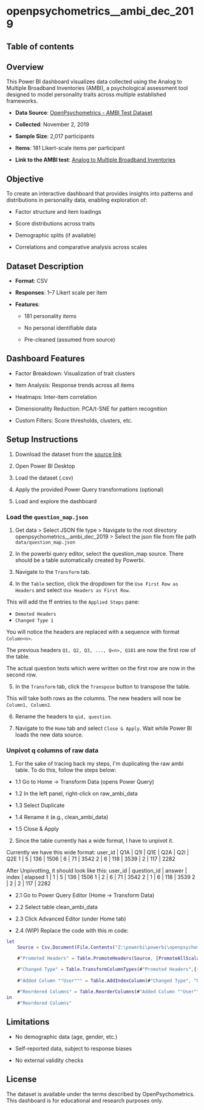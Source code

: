 # openpsychometrics__ambi_dec_2019

## Table of contents

## Overview

This Power BI dashboard visualizes data collected using the Analog to Multiple Broadband Inventories (AMBI), a psychological assessment tool designed to model personality traits across multiple established frameworks.

- **Data Source**: [OpenPsychometrics - AMBI Test Dataset](https://openpsychometrics.org/_rawdata/AMBI_data_Dec2019.zip)

- **Collected**: November 2, 2019

- **Sample Size**: 2,017 participants

- **Items**: 181 Likert-scale items per participant

- **Link to the AMBI test**: [Analog to Multiple Broadband Inventories](https://openpsychometrics.org/tests/AMBI/)

## Objective

To create an interactive dashboard that provides insights into patterns and distributions in personality data, enabling exploration of:

- Factor structure and item loadings

- Score distributions across traits

- Demographic splits (if available)

- Correlations and comparative analysis across scales

## Dataset Description

- **Format**: CSV

- **Responses**: 1–7 Likert scale per item

- **Features**:

  - 181 personality items

  - No personal identifiable data

  - Pre-cleaned (assumed from source)

## Dashboard Features

- Factor Breakdown: Visualization of trait clusters

- Item Analysis: Response trends across all items

- Heatmaps: Inter-item correlation

- Dimensionality Reduction: PCA/t-SNE for pattern recognition

- Custom Filters: Score thresholds, clusters, etc.

## Setup Instructions

1. Download the dataset from the [source link](https://openpsychometrics.org/_rawdata/AMBI_data_Dec2019.zip)

2. Open Power BI Desktop

3. Load the dataset (.csv)

4. Apply the provided Power Query transformations (optional)

5. Load and explore the dashboard

### Load the `question_map.json`

1. Get data > Select JSON file type > Navigate to the root directory openpsychometrics__ambi_dec_2019 > Select the json file from file path `data/question_map.json`

2. In the powerbi query editor, select the question_map source. There should be a table automatically created by Powerbi.

3. Navigate to the `Transform` tab.

4. In the `Table` section, click the dropdown for the `Use First Row as Headers` and select `Use Headers as First Row`.

This will add the ff entries to the `Applied Steps` pane:

- `Demoted Headers`
- `Changed Type 1`

You will notice the headers are replaced with a sequence with format `Column<n>`.

The previous headers `Q1, Q2, Q3, ..., Q<n>, Q181` are now the first row of the table.

The actual question texts which were written on the first row are now in the second row.

5. In the `Transform` tab, click the `Transpose` button to transpose the table.

This will take both rows as the columns. The new headers will now be `Column1, Column2`.

6. Rename the headers to `qid, question`.

7. Navigate to the `Home` tab and select `Close & Apply`. Wait while Power BI loads the new data source.

### Unpivot q columns of raw data

1. For the sake of tracing back my steps, I'm duplicating the raw ambi table. To do this, follow the steps below:

- 1.1 Go to Home → Transform Data (opens Power Query)

- 1.2 In the left panel, right-click on raw_ambi_data

- 1.3 Select Duplicate

- 1.4 Rename it (e.g., clean_ambi_data)

- 1.5 Close & Apply

2. Since the table currently has a wide format, I have to unpivot it.

Currently we have this wide format:
user_id | Q1A | Q1I | Q1E  | Q2A | Q2I | Q2E
1       | 5   | 136 | 1506 | 6   | 71  | 3542
2       | 6   | 118 | 3539 | 2   | 117 | 2282

After Unpivotting, it should look like this:
user_id | question_id | answer | index | elapsed
1       | 1	      | 5      | 136   | 1506
1       | 2	      | 6      | 71    | 3542
2       | 1	      | 6      | 118   | 3539
2       | 2	      | 2      | 117   | 2282

- 2.1 Go to Power Query Editor (Home → Transform Data)

- 2.2 Select table clean_ambi_data

- 2.3 Click Advanced Editor (under Home tab)

- 2.4 (WIP) Replace the code with this m code:

```m
let
    Source = Csv.Document(File.Contents("Z:\powerbi\powerbi\openpsychometrics__ambi_dec_2019\data\data.csv"),[Delimiter="	", Columns=543, Encoding=1252, QuoteStyle=QuoteStyle.None]),

    #"Promoted Headers" = Table.PromoteHeaders(Source, [PromoteAllScalars=true]),

    #"Changed Type" = Table.TransformColumnTypes(#"Promoted Headers",{{"Q1A", Int64.Type}, {"Q1I", Int64.Type}, {"Q1E", Int64.Type}, {"Q2A", Int64.Type}, {"Q2I", Int64.Type}, {"Q2E", Int64.Type}, {"Q3A", Int64.Type}, {"Q3I", Int64.Type}, {"Q3E", Int64.Type}, {"Q4A", Int64.Type}, {"Q4I", Int64.Type}, {"Q4E", Int64.Type}, {"Q5A", Int64.Type}, {"Q5I", Int64.Type}, {"Q5E", Int64.Type}, {"Q6A", Int64.Type}, {"Q6I", Int64.Type}, {"Q6E", Int64.Type}, {"Q7A", Int64.Type}, {"Q7I", Int64.Type}, {"Q7E", Int64.Type}, {"Q8A", Int64.Type}, {"Q8I", Int64.Type}, {"Q8E", Int64.Type}, {"Q9A", Int64.Type}, {"Q9I", Int64.Type}, {"Q9E", Int64.Type}, {"Q10A", Int64.Type}, {"Q10I", Int64.Type}, {"Q10E", Int64.Type}, {"Q11A", Int64.Type}, {"Q11I", Int64.Type}, {"Q11E", Int64.Type}, {"Q12A", Int64.Type}, {"Q12I", Int64.Type}, {"Q12E", Int64.Type}, {"Q13A", Int64.Type}, {"Q13I", Int64.Type}, {"Q13E", Int64.Type}, {"Q14A", Int64.Type}, {"Q14I", Int64.Type}, {"Q14E", Int64.Type}, {"Q15A", Int64.Type}, {"Q15I", Int64.Type}, {"Q15E", Int64.Type}, {"Q16A", Int64.Type}, {"Q16I", Int64.Type}, {"Q16E", Int64.Type}, {"Q17A", Int64.Type}, {"Q17I", Int64.Type}, {"Q17E", Int64.Type}, {"Q18A", Int64.Type}, {"Q18I", Int64.Type}, {"Q18E", Int64.Type}, {"Q19A", Int64.Type}, {"Q19I", Int64.Type}, {"Q19E", Int64.Type}, {"Q20A", Int64.Type}, {"Q20I", Int64.Type}, {"Q20E", Int64.Type}, {"Q21A", Int64.Type}, {"Q21I", Int64.Type}, {"Q21E", Int64.Type}, {"Q22A", Int64.Type}, {"Q22I", Int64.Type}, {"Q22E", Int64.Type}, {"Q23A", Int64.Type}, {"Q23I", Int64.Type}, {"Q23E", Int64.Type}, {"Q24A", Int64.Type}, {"Q24I", Int64.Type}, {"Q24E", Int64.Type}, {"Q25A", Int64.Type}, {"Q25I", Int64.Type}, {"Q25E", Int64.Type}, {"Q26A", Int64.Type}, {"Q26I", Int64.Type}, {"Q26E", Int64.Type}, {"Q27A", Int64.Type}, {"Q27I", Int64.Type}, {"Q27E", Int64.Type}, {"Q28A", Int64.Type}, {"Q28I", Int64.Type}, {"Q28E", Int64.Type}, {"Q29A", Int64.Type}, {"Q29I", Int64.Type}, {"Q29E", Int64.Type}, {"Q30A", Int64.Type}, {"Q30I", Int64.Type}, {"Q30E", Int64.Type}, {"Q31A", Int64.Type}, {"Q31I", Int64.Type}, {"Q31E", Int64.Type}, {"Q32A", Int64.Type}, {"Q32I", Int64.Type}, {"Q32E", Int64.Type}, {"Q33A", Int64.Type}, {"Q33I", Int64.Type}, {"Q33E", Int64.Type}, {"Q34A", Int64.Type}, {"Q34I", Int64.Type}, {"Q34E", Int64.Type}, {"Q35A", Int64.Type}, {"Q35I", Int64.Type}, {"Q35E", Int64.Type}, {"Q36A", Int64.Type}, {"Q36I", Int64.Type}, {"Q36E", Int64.Type}, {"Q37A", Int64.Type}, {"Q37I", Int64.Type}, {"Q37E", Int64.Type}, {"Q38A", Int64.Type}, {"Q38I", Int64.Type}, {"Q38E", Int64.Type}, {"Q39A", Int64.Type}, {"Q39I", Int64.Type}, {"Q39E", Int64.Type}, {"Q40A", Int64.Type}, {"Q40I", Int64.Type}, {"Q40E", Int64.Type}, {"Q41A", Int64.Type}, {"Q41I", Int64.Type}, {"Q41E", Int64.Type}, {"Q42A", Int64.Type}, {"Q42I", Int64.Type}, {"Q42E", Int64.Type}, {"Q43A", Int64.Type}, {"Q43I", Int64.Type}, {"Q43E", Int64.Type}, {"Q44A", Int64.Type}, {"Q44I", Int64.Type}, {"Q44E", Int64.Type}, {"Q45A", Int64.Type}, {"Q45I", Int64.Type}, {"Q45E", Int64.Type}, {"Q46A", Int64.Type}, {"Q46I", Int64.Type}, {"Q46E", Int64.Type}, {"Q47A", Int64.Type}, {"Q47I", Int64.Type}, {"Q47E", Int64.Type}, {"Q48A", Int64.Type}, {"Q48I", Int64.Type}, {"Q48E", Int64.Type}, {"Q49A", Int64.Type}, {"Q49I", Int64.Type}, {"Q49E", Int64.Type}, {"Q50A", Int64.Type}, {"Q50I", Int64.Type}, {"Q50E", Int64.Type}, {"Q51A", Int64.Type}, {"Q51I", Int64.Type}, {"Q51E", Int64.Type}, {"Q52A", Int64.Type}, {"Q52I", Int64.Type}, {"Q52E", Int64.Type}, {"Q53A", Int64.Type}, {"Q53I", Int64.Type}, {"Q53E", Int64.Type}, {"Q54A", Int64.Type}, {"Q54I", Int64.Type}, {"Q54E", Int64.Type}, {"Q55A", Int64.Type}, {"Q55I", Int64.Type}, {"Q55E", Int64.Type}, {"Q56A", Int64.Type}, {"Q56I", Int64.Type}, {"Q56E", Int64.Type}, {"Q57A", Int64.Type}, {"Q57I", Int64.Type}, {"Q57E", Int64.Type}, {"Q58A", Int64.Type}, {"Q58I", Int64.Type}, {"Q58E", Int64.Type}, {"Q59A", Int64.Type}, {"Q59I", Int64.Type}, {"Q59E", Int64.Type}, {"Q60A", Int64.Type}, {"Q60I", Int64.Type}, {"Q60E", Int64.Type}, {"Q61A", Int64.Type}, {"Q61I", Int64.Type}, {"Q61E", Int64.Type}, {"Q62A", Int64.Type}, {"Q62I", Int64.Type}, {"Q62E", Int64.Type}, {"Q63A", Int64.Type}, {"Q63I", Int64.Type}, {"Q63E", Int64.Type}, {"Q64A", Int64.Type}, {"Q64I", Int64.Type}, {"Q64E", Int64.Type}, {"Q65A", Int64.Type}, {"Q65I", Int64.Type}, {"Q65E", Int64.Type}, {"Q66A", Int64.Type}, {"Q66I", Int64.Type}, {"Q66E", Int64.Type}, {"Q67A", Int64.Type}, {"Q67I", Int64.Type}, {"Q67E", Int64.Type}, {"Q68A", Int64.Type}, {"Q68I", Int64.Type}, {"Q68E", Int64.Type}, {"Q69A", Int64.Type}, {"Q69I", Int64.Type}, {"Q69E", Int64.Type}, {"Q70A", Int64.Type}, {"Q70I", Int64.Type}, {"Q70E", Int64.Type}, {"Q71A", Int64.Type}, {"Q71I", Int64.Type}, {"Q71E", Int64.Type}, {"Q72A", Int64.Type}, {"Q72I", Int64.Type}, {"Q72E", Int64.Type}, {"Q73A", Int64.Type}, {"Q73I", Int64.Type}, {"Q73E", Int64.Type}, {"Q74A", Int64.Type}, {"Q74I", Int64.Type}, {"Q74E", Int64.Type}, {"Q75A", Int64.Type}, {"Q75I", Int64.Type}, {"Q75E", Int64.Type}, {"Q76A", Int64.Type}, {"Q76I", Int64.Type}, {"Q76E", Int64.Type}, {"Q77A", Int64.Type}, {"Q77I", Int64.Type}, {"Q77E", Int64.Type}, {"Q78A", Int64.Type}, {"Q78I", Int64.Type}, {"Q78E", Int64.Type}, {"Q79A", Int64.Type}, {"Q79I", Int64.Type}, {"Q79E", Int64.Type}, {"Q80A", Int64.Type}, {"Q80I", Int64.Type}, {"Q80E", Int64.Type}, {"Q81A", Int64.Type}, {"Q81I", Int64.Type}, {"Q81E", Int64.Type}, {"Q82A", Int64.Type}, {"Q82I", Int64.Type}, {"Q82E", Int64.Type}, {"Q83A", Int64.Type}, {"Q83I", Int64.Type}, {"Q83E", Int64.Type}, {"Q84A", Int64.Type}, {"Q84I", Int64.Type}, {"Q84E", Int64.Type}, {"Q85A", Int64.Type}, {"Q85I", Int64.Type}, {"Q85E", Int64.Type}, {"Q86A", Int64.Type}, {"Q86I", Int64.Type}, {"Q86E", Int64.Type}, {"Q87A", Int64.Type}, {"Q87I", Int64.Type}, {"Q87E", Int64.Type}, {"Q88A", Int64.Type}, {"Q88I", Int64.Type}, {"Q88E", Int64.Type}, {"Q89A", Int64.Type}, {"Q89I", Int64.Type}, {"Q89E", Int64.Type}, {"Q90A", Int64.Type}, {"Q90I", Int64.Type}, {"Q90E", Int64.Type}, {"Q91A", Int64.Type}, {"Q91I", Int64.Type}, {"Q91E", Int64.Type}, {"Q92A", Int64.Type}, {"Q92I", Int64.Type}, {"Q92E", Int64.Type}, {"Q93A", Int64.Type}, {"Q93I", Int64.Type}, {"Q93E", Int64.Type}, {"Q94A", Int64.Type}, {"Q94I", Int64.Type}, {"Q94E", Int64.Type}, {"Q95A", Int64.Type}, {"Q95I", Int64.Type}, {"Q95E", Int64.Type}, {"Q96A", Int64.Type}, {"Q96I", Int64.Type}, {"Q96E", Int64.Type}, {"Q97A", Int64.Type}, {"Q97I", Int64.Type}, {"Q97E", Int64.Type}, {"Q98A", Int64.Type}, {"Q98I", Int64.Type}, {"Q98E", Int64.Type}, {"Q99A", Int64.Type}, {"Q99I", Int64.Type}, {"Q99E", Int64.Type}, {"Q100A", Int64.Type}, {"Q100I", Int64.Type}, {"Q100E", Int64.Type}, {"Q101A", Int64.Type}, {"Q101I", Int64.Type}, {"Q101E", Int64.Type}, {"Q102A", Int64.Type}, {"Q102I", Int64.Type}, {"Q102E", Int64.Type}, {"Q103A", Int64.Type}, {"Q103I", Int64.Type}, {"Q103E", Int64.Type}, {"Q104A", Int64.Type}, {"Q104I", Int64.Type}, {"Q104E", Int64.Type}, {"Q105A", Int64.Type}, {"Q105I", Int64.Type}, {"Q105E", Int64.Type}, {"Q106A", Int64.Type}, {"Q106I", Int64.Type}, {"Q106E", Int64.Type}, {"Q107A", Int64.Type}, {"Q107I", Int64.Type}, {"Q107E", Int64.Type}, {"Q108A", Int64.Type}, {"Q108I", Int64.Type}, {"Q108E", Int64.Type}, {"Q109A", Int64.Type}, {"Q109I", Int64.Type}, {"Q109E", Int64.Type}, {"Q110A", Int64.Type}, {"Q110I", Int64.Type}, {"Q110E", Int64.Type}, {"Q111A", Int64.Type}, {"Q111I", Int64.Type}, {"Q111E", Int64.Type}, {"Q112A", Int64.Type}, {"Q112I", Int64.Type}, {"Q112E", Int64.Type}, {"Q113A", Int64.Type}, {"Q113I", Int64.Type}, {"Q113E", Int64.Type}, {"Q114A", Int64.Type}, {"Q114I", Int64.Type}, {"Q114E", Int64.Type}, {"Q115A", Int64.Type}, {"Q115I", Int64.Type}, {"Q115E", Int64.Type}, {"Q116A", Int64.Type}, {"Q116I", Int64.Type}, {"Q116E", Int64.Type}, {"Q117A", Int64.Type}, {"Q117I", Int64.Type}, {"Q117E", Int64.Type}, {"Q118A", Int64.Type}, {"Q118I", Int64.Type}, {"Q118E", Int64.Type}, {"Q119A", Int64.Type}, {"Q119I", Int64.Type}, {"Q119E", Int64.Type}, {"Q120A", Int64.Type}, {"Q120I", Int64.Type}, {"Q120E", Int64.Type}, {"Q121A", Int64.Type}, {"Q121I", Int64.Type}, {"Q121E", Int64.Type}, {"Q122A", Int64.Type}, {"Q122I", Int64.Type}, {"Q122E", Int64.Type}, {"Q123A", Int64.Type}, {"Q123I", Int64.Type}, {"Q123E", Int64.Type}, {"Q124A", Int64.Type}, {"Q124I", Int64.Type}, {"Q124E", Int64.Type}, {"Q125A", Int64.Type}, {"Q125I", Int64.Type}, {"Q125E", Int64.Type}, {"Q126A", Int64.Type}, {"Q126I", Int64.Type}, {"Q126E", Int64.Type}, {"Q127A", Int64.Type}, {"Q127I", Int64.Type}, {"Q127E", Int64.Type}, {"Q128A", Int64.Type}, {"Q128I", Int64.Type}, {"Q128E", Int64.Type}, {"Q129A", Int64.Type}, {"Q129I", Int64.Type}, {"Q129E", Int64.Type}, {"Q130A", Int64.Type}, {"Q130I", Int64.Type}, {"Q130E", Int64.Type}, {"Q131A", Int64.Type}, {"Q131I", Int64.Type}, {"Q131E", Int64.Type}, {"Q132A", Int64.Type}, {"Q132I", Int64.Type}, {"Q132E", Int64.Type}, {"Q133A", Int64.Type}, {"Q133I", Int64.Type}, {"Q133E", Int64.Type}, {"Q134A", Int64.Type}, {"Q134I", Int64.Type}, {"Q134E", Int64.Type}, {"Q135A", Int64.Type}, {"Q135I", Int64.Type}, {"Q135E", Int64.Type}, {"Q136A", Int64.Type}, {"Q136I", Int64.Type}, {"Q136E", Int64.Type}, {"Q137A", Int64.Type}, {"Q137I", Int64.Type}, {"Q137E", Int64.Type}, {"Q138A", Int64.Type}, {"Q138I", Int64.Type}, {"Q138E", Int64.Type}, {"Q139A", Int64.Type}, {"Q139I", Int64.Type}, {"Q139E", Int64.Type}, {"Q140A", Int64.Type}, {"Q140I", Int64.Type}, {"Q140E", Int64.Type}, {"Q141A", Int64.Type}, {"Q141I", Int64.Type}, {"Q141E", Int64.Type}, {"Q142A", Int64.Type}, {"Q142I", Int64.Type}, {"Q142E", Int64.Type}, {"Q143A", Int64.Type}, {"Q143I", Int64.Type}, {"Q143E", Int64.Type}, {"Q144A", Int64.Type}, {"Q144I", Int64.Type}, {"Q144E", Int64.Type}, {"Q145A", Int64.Type}, {"Q145I", Int64.Type}, {"Q145E", Int64.Type}, {"Q146A", Int64.Type}, {"Q146I", Int64.Type}, {"Q146E", Int64.Type}, {"Q147A", Int64.Type}, {"Q147I", Int64.Type}, {"Q147E", Int64.Type}, {"Q148A", Int64.Type}, {"Q148I", Int64.Type}, {"Q148E", Int64.Type}, {"Q149A", Int64.Type}, {"Q149I", Int64.Type}, {"Q149E", Int64.Type}, {"Q150A", Int64.Type}, {"Q150I", Int64.Type}, {"Q150E", Int64.Type}, {"Q151A", Int64.Type}, {"Q151I", Int64.Type}, {"Q151E", Int64.Type}, {"Q152A", Int64.Type}, {"Q152I", Int64.Type}, {"Q152E", Int64.Type}, {"Q153A", Int64.Type}, {"Q153I", Int64.Type}, {"Q153E", Int64.Type}, {"Q154A", Int64.Type}, {"Q154I", Int64.Type}, {"Q154E", Int64.Type}, {"Q155A", Int64.Type}, {"Q155I", Int64.Type}, {"Q155E", Int64.Type}, {"Q156A", Int64.Type}, {"Q156I", Int64.Type}, {"Q156E", Int64.Type}, {"Q157A", Int64.Type}, {"Q157I", Int64.Type}, {"Q157E", Int64.Type}, {"Q158A", Int64.Type}, {"Q158I", Int64.Type}, {"Q158E", Int64.Type}, {"Q159A", Int64.Type}, {"Q159I", Int64.Type}, {"Q159E", Int64.Type}, {"Q160A", Int64.Type}, {"Q160I", Int64.Type}, {"Q160E", Int64.Type}, {"Q161A", Int64.Type}, {"Q161I", Int64.Type}, {"Q161E", Int64.Type}, {"Q162A", Int64.Type}, {"Q162I", Int64.Type}, {"Q162E", Int64.Type}, {"Q163A", Int64.Type}, {"Q163I", Int64.Type}, {"Q163E", Int64.Type}, {"Q164A", Int64.Type}, {"Q164I", Int64.Type}, {"Q164E", Int64.Type}, {"Q165A", Int64.Type}, {"Q165I", Int64.Type}, {"Q165E", Int64.Type}, {"Q166A", Int64.Type}, {"Q166I", Int64.Type}, {"Q166E", Int64.Type}, {"Q167A", Int64.Type}, {"Q167I", Int64.Type}, {"Q167E", Int64.Type}, {"Q168A", Int64.Type}, {"Q168I", Int64.Type}, {"Q168E", Int64.Type}, {"Q169A", Int64.Type}, {"Q169I", Int64.Type}, {"Q169E", Int64.Type}, {"Q170A", Int64.Type}, {"Q170I", Int64.Type}, {"Q170E", Int64.Type}, {"Q171A", Int64.Type}, {"Q171I", Int64.Type}, {"Q171E", Int64.Type}, {"Q172A", Int64.Type}, {"Q172I", Int64.Type}, {"Q172E", Int64.Type}, {"Q173A", Int64.Type}, {"Q173I", Int64.Type}, {"Q173E", Int64.Type}, {"Q174A", Int64.Type}, {"Q174I", Int64.Type}, {"Q174E", Int64.Type}, {"Q175A", Int64.Type}, {"Q175I", Int64.Type}, {"Q175E", Int64.Type}, {"Q176A", Int64.Type}, {"Q176I", Int64.Type}, {"Q176E", Int64.Type}, {"Q177A", Int64.Type}, {"Q177I", Int64.Type}, {"Q177E", Int64.Type}, {"Q178A", Int64.Type}, {"Q178I", Int64.Type}, {"Q178E", Int64.Type}, {"Q179A", Int64.Type}, {"Q179I", Int64.Type}, {"Q179E", Int64.Type}, {"Q180A", Int64.Type}, {"Q180I", Int64.Type}, {"Q180E", Int64.Type}, {"Q181A", Int64.Type}, {"Q181I", Int64.Type}, {"Q181E", Int64.Type}}),
    
    #"Added Column ""User""" = Table.AddIndexColumn(#"Changed Type", "User", 1, 1, Int64.Type),
    
    #"Reordered Columns" = Table.ReorderColumns(#"Added Column ""User""",{"User", "Q1A", "Q1I", "Q1E", "Q2A", "Q2I", "Q2E", "Q3A", "Q3I", "Q3E", "Q4A", "Q4I", "Q4E", "Q5A", "Q5I", "Q5E", "Q6A", "Q6I", "Q6E", "Q7A", "Q7I", "Q7E", "Q8A", "Q8I", "Q8E", "Q9A", "Q9I", "Q9E", "Q10A", "Q10I", "Q10E", "Q11A", "Q11I", "Q11E", "Q12A", "Q12I", "Q12E", "Q13A", "Q13I", "Q13E", "Q14A", "Q14I", "Q14E", "Q15A", "Q15I", "Q15E", "Q16A", "Q16I", "Q16E", "Q17A", "Q17I", "Q17E", "Q18A", "Q18I", "Q18E", "Q19A", "Q19I", "Q19E", "Q20A", "Q20I", "Q20E", "Q21A", "Q21I", "Q21E", "Q22A", "Q22I", "Q22E", "Q23A", "Q23I", "Q23E", "Q24A", "Q24I", "Q24E", "Q25A", "Q25I", "Q25E", "Q26A", "Q26I", "Q26E", "Q27A", "Q27I", "Q27E", "Q28A", "Q28I", "Q28E", "Q29A", "Q29I", "Q29E", "Q30A", "Q30I", "Q30E", "Q31A", "Q31I", "Q31E", "Q32A", "Q32I", "Q32E", "Q33A", "Q33I", "Q33E", "Q34A", "Q34I", "Q34E", "Q35A", "Q35I", "Q35E", "Q36A", "Q36I", "Q36E", "Q37A", "Q37I", "Q37E", "Q38A", "Q38I", "Q38E", "Q39A", "Q39I", "Q39E", "Q40A", "Q40I", "Q40E", "Q41A", "Q41I", "Q41E", "Q42A", "Q42I", "Q42E", "Q43A", "Q43I", "Q43E", "Q44A", "Q44I", "Q44E", "Q45A", "Q45I", "Q45E", "Q46A", "Q46I", "Q46E", "Q47A", "Q47I", "Q47E", "Q48A", "Q48I", "Q48E", "Q49A", "Q49I", "Q49E", "Q50A", "Q50I", "Q50E", "Q51A", "Q51I", "Q51E", "Q52A", "Q52I", "Q52E", "Q53A", "Q53I", "Q53E", "Q54A", "Q54I", "Q54E", "Q55A", "Q55I", "Q55E", "Q56A", "Q56I", "Q56E", "Q57A", "Q57I", "Q57E", "Q58A", "Q58I", "Q58E", "Q59A", "Q59I", "Q59E", "Q60A", "Q60I", "Q60E", "Q61A", "Q61I", "Q61E", "Q62A", "Q62I", "Q62E", "Q63A", "Q63I", "Q63E", "Q64A", "Q64I", "Q64E", "Q65A", "Q65I", "Q65E", "Q66A", "Q66I", "Q66E", "Q67A", "Q67I", "Q67E", "Q68A", "Q68I", "Q68E", "Q69A", "Q69I", "Q69E", "Q70A", "Q70I", "Q70E", "Q71A", "Q71I", "Q71E", "Q72A", "Q72I", "Q72E", "Q73A", "Q73I", "Q73E", "Q74A", "Q74I", "Q74E", "Q75A", "Q75I", "Q75E", "Q76A", "Q76I", "Q76E", "Q77A", "Q77I", "Q77E", "Q78A", "Q78I", "Q78E", "Q79A", "Q79I", "Q79E", "Q80A", "Q80I", "Q80E", "Q81A", "Q81I", "Q81E", "Q82A", "Q82I", "Q82E", "Q83A", "Q83I", "Q83E", "Q84A", "Q84I", "Q84E", "Q85A", "Q85I", "Q85E", "Q86A", "Q86I", "Q86E", "Q87A", "Q87I", "Q87E", "Q88A", "Q88I", "Q88E", "Q89A", "Q89I", "Q89E", "Q90A", "Q90I", "Q90E", "Q91A", "Q91I", "Q91E", "Q92A", "Q92I", "Q92E", "Q93A", "Q93I", "Q93E", "Q94A", "Q94I", "Q94E", "Q95A", "Q95I", "Q95E", "Q96A", "Q96I", "Q96E", "Q97A", "Q97I", "Q97E", "Q98A", "Q98I", "Q98E", "Q99A", "Q99I", "Q99E", "Q100A", "Q100I", "Q100E", "Q101A", "Q101I", "Q101E", "Q102A", "Q102I", "Q102E", "Q103A", "Q103I", "Q103E", "Q104A", "Q104I", "Q104E", "Q105A", "Q105I", "Q105E", "Q106A", "Q106I", "Q106E", "Q107A", "Q107I", "Q107E", "Q108A", "Q108I", "Q108E", "Q109A", "Q109I", "Q109E", "Q110A", "Q110I", "Q110E", "Q111A", "Q111I", "Q111E", "Q112A", "Q112I", "Q112E", "Q113A", "Q113I", "Q113E", "Q114A", "Q114I", "Q114E", "Q115A", "Q115I", "Q115E", "Q116A", "Q116I", "Q116E", "Q117A", "Q117I", "Q117E", "Q118A", "Q118I", "Q118E", "Q119A", "Q119I", "Q119E", "Q120A", "Q120I", "Q120E", "Q121A", "Q121I", "Q121E", "Q122A", "Q122I", "Q122E", "Q123A", "Q123I", "Q123E", "Q124A", "Q124I", "Q124E", "Q125A", "Q125I", "Q125E", "Q126A", "Q126I", "Q126E", "Q127A", "Q127I", "Q127E", "Q128A", "Q128I", "Q128E", "Q129A", "Q129I", "Q129E", "Q130A", "Q130I", "Q130E", "Q131A", "Q131I", "Q131E", "Q132A", "Q132I", "Q132E", "Q133A", "Q133I", "Q133E", "Q134A", "Q134I", "Q134E", "Q135A", "Q135I", "Q135E", "Q136A", "Q136I", "Q136E", "Q137A", "Q137I", "Q137E", "Q138A", "Q138I", "Q138E", "Q139A", "Q139I", "Q139E", "Q140A", "Q140I", "Q140E", "Q141A", "Q141I", "Q141E", "Q142A", "Q142I", "Q142E", "Q143A", "Q143I", "Q143E", "Q144A", "Q144I", "Q144E", "Q145A", "Q145I", "Q145E", "Q146A", "Q146I", "Q146E", "Q147A", "Q147I", "Q147E", "Q148A", "Q148I", "Q148E", "Q149A", "Q149I", "Q149E", "Q150A", "Q150I", "Q150E", "Q151A", "Q151I", "Q151E", "Q152A", "Q152I", "Q152E", "Q153A", "Q153I", "Q153E", "Q154A", "Q154I", "Q154E", "Q155A", "Q155I", "Q155E", "Q156A", "Q156I", "Q156E", "Q157A", "Q157I", "Q157E", "Q158A", "Q158I", "Q158E", "Q159A", "Q159I", "Q159E", "Q160A", "Q160I", "Q160E", "Q161A", "Q161I", "Q161E", "Q162A", "Q162I", "Q162E", "Q163A", "Q163I", "Q163E", "Q164A", "Q164I", "Q164E", "Q165A", "Q165I", "Q165E", "Q166A", "Q166I", "Q166E", "Q167A", "Q167I", "Q167E", "Q168A", "Q168I", "Q168E", "Q169A", "Q169I", "Q169E", "Q170A", "Q170I", "Q170E", "Q171A", "Q171I", "Q171E", "Q172A", "Q172I", "Q172E", "Q173A", "Q173I", "Q173E", "Q174A", "Q174I", "Q174E", "Q175A", "Q175I", "Q175E", "Q176A", "Q176I", "Q176E", "Q177A", "Q177I", "Q177E", "Q178A", "Q178I", "Q178E", "Q179A", "Q179I", "Q179E", "Q180A", "Q180I", "Q180E", "Q181A", "Q181I", "Q181E"})
in
    #"Reordered Columns"
```

## Limitations

- No demographic data (age, gender, etc.)

- Self-reported data, subject to response biases

- No external validity checks

## License

The dataset is available under the terms described by OpenPsychometrics. This dashboard is for educational and research purposes only.

